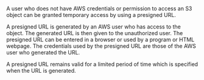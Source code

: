 # **[](https://boto3.amazonaws.com/v1/documentation/api/latest/guide/s3-presigned-urls.html)**

A user who does not have AWS credentials or permission to access an S3 object can be granted temporary access by using a presigned URL.

A presigned URL is generated by an AWS user who has access to the object. The generated URL is then given to the unauthorized user. The presigned URL can be entered in a browser or used by a program or HTML webpage. The credentials used by the presigned URL are those of the AWS user who generated the URL.

A presigned URL remains valid for a limited period of time which is specified when the URL is generated.
